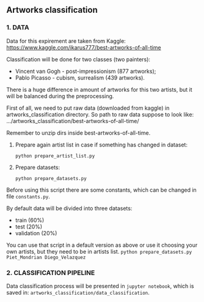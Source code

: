## Artworks classification

### 1. DATA
Data for this expirement are taken from Kaggle: https://www.kaggle.com/ikarus777/best-artworks-of-all-time

Classification will be done for two classes (two painters):
- Vincent van Gogh - post-impressionism (877 artworks);
- Pablo Picasso - cubism, surrealism (439 artworks). 

There is a huge difference in amount of artworks for this two artists, but it will be balanced during the preprocessing. 

First of all, we need to put raw data (downloaded from kaggle) in artworks_classification directory.
So path to raw data suppose to look like: .../artworks_classification/best-artworks-of-all-time/

Remember to unzip dirs inside best-artworks-of-all-time.

1. Prepare again artist list in case if something has changed in dataset:
    ```
    python prepare_artist_list.py 
    ```
2. Prepare datasets:
    ```
    python prepare_datasets.py
    ```
Before using this script there are some constants, which can be changed in file `constants.py`. 

By default data will be divided into three datasets:
- train (60%)
- test (20%)
- validation (20%)

You can use that script in a default version as above or use it choosing your own artists, but they need to be in artists list.
    ```
    python prepare_datasets.py Piet_Mondrian Diego_Velazquez
    ```

### 2. CLASSIFICATION PIPELINE
Data classification process will be presented in `jupyter notebook`, which is saved in: `artworks_classification/data_classification`.

